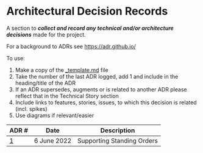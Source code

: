 # Architectural Decision Records

A section to **_collect and record any technical and/or architecture decisions_** made for the project.

For a background to ADRs see <https://adr.github.io/>

To use:

1. Make a copy of the [_template.md](./_template.md) file
3. Take the number of the last ADR logged, add 1 and include in the heading/title of the ADR
4. If an ADR supersedes, augments or is related to another ADR please reflect that in the Technical Story section
5. Include links to features, stories, issues, to which this decision is related (incl. spikes)
6. Use diagrams if relevant/easier

| ADR # | Date          | Description                                                      |
|-------|---------------|------------------------------------------------------------------|
| [1](001-standing-orders.md)  | 6 June 2022 | Supporting Standing Orders |
